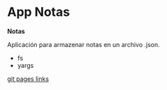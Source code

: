 # App Notas

**Notas**

Aplicación para armazenar notas en un archivo .json.
+ fs
+ yargs

[git pages links]()

